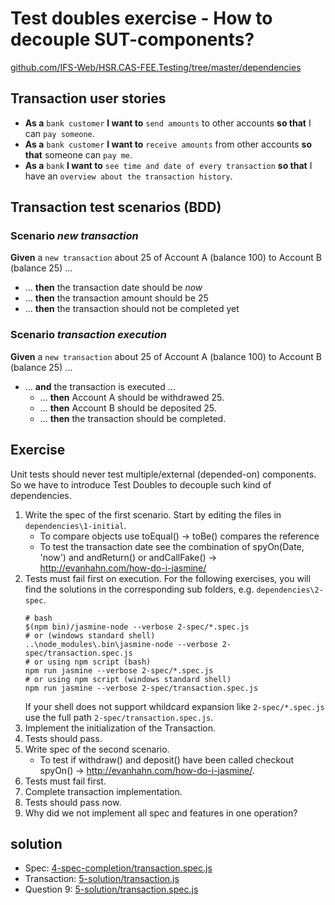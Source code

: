 # Test doubles exercise - How to decouple SUT-components?

[github.com/IFS-Web/HSR.CAS-FEE.Testing/tree/master/dependencies](https://github.com/IFS-Web/HSR.CAS-FEE.Testing/tree/master/dependencies)


## Transaction user stories

* **As a** `bank customer` **I want to** `send amounts` to other accounts **so that** I can `pay someone`.
* **As a** `bank customer` **I want to** `receive amounts` from other accounts **so that** someone can `pay me`.
* **As a** `bank` **I want to** `see time and date of every transaction` **so that** I have an `overview about the transaction history`.


## Transaction test scenarios (BDD)

### Scenario *new transaction*
**Given** a `new transaction` about 25 of Account A (balance 100) to Account B (balance 25) …
* … **then** the transaction date should be *now*
* … **then** the transaction amount should be 25
* … **then** the transaction should not be completed yet

### Scenario *transaction execution*
**Given** a `new transaction` about 25 of Account A (balance 100) to Account B (balance 25) …
* … **and** the transaction is executed …
	* … **then** Account A should be withdrawed 25.
	* … **then** Account B should be deposited 25.
	* … **then** the transaction should be completed.


## Exercise

Unit tests should never test multiple/external (depended-on) components. So we have to introduce Test Doubles to decouple such kind of dependencies.

1. Write the spec of the first scenario. Start by editing the files in `dependencies\1-initial`.
	* To compare objects use toEqual() -> toBe() compares the reference
	* To test the transaction date see the combination of spyOn(Date, 'now') and andReturn() or andCallFake() -> http://evanhahn.com/how-do-i-jasmine/
2. Tests must fail first on execution. For the following exercises, you will find the solutions in the corresponding sub folders, e.g. `dependencies\2-spec`.
	```shell
	# bash
	$(npm bin)/jasmine-node --verbose 2-spec/*.spec.js
	# or (windows standard shell)
	..\node_modules\.bin\jasmine-node --verbose 2-spec/transaction.spec.js
	# or using npm script (bash)
	npm run jasmine --verbose 2-spec/*.spec.js
	# or using npm script (windows standard shell)
	npm run jasmine --verbose 2-spec/transaction.spec.js
	```
	If your shell does not support whildcard expansion like `2-spec/*.spec.js` use the full path `2-spec/transaction.spec.js`.
3. Implement the initialization of the Transaction.
4. Tests should pass.
5. Write spec of the second scenario.
	* To test if withdraw() and deposit() have been called checkout spyOn() -> http://evanhahn.com/how-do-i-jasmine/.
6. Tests must fail first.
7. Complete transaction implementation.
8. Tests should pass now.
9. Why did we not implement all spec and features in one operation?


## solution

* Spec: [4-spec-completion/transaction.spec.js](./4-spec-completion/transaction.spec.js)
* Transaction: [5-solution/transaction.js](./5-solution/transaction.js)
* Question 9: [5-solution/transaction.spec.js](./5-solution/transaction.spec.js)
